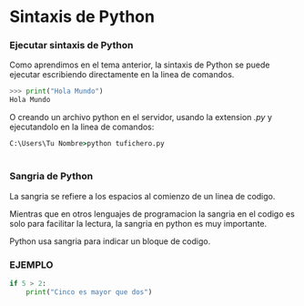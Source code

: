 # Sintaxis de Python

### Ejecutar sintaxis de Python

Como aprendimos en el tema anterior, la sintaxis de Python se puede ejecutar escribiendo directamente en la linea de comandos.

```python
>>> print("Hola Mundo")
Hola Mundo
```

O creando un archivo python en el servidor, usando la extension *.py* y ejecutandolo en la linea de comandos:

```cmd
C:\Users\Tu Nombre>python tufichero.py
```
#

### Sangria de Python

La sangria se refiere a los espacios al comienzo de un linea de codigo.

Mientras que en otros lenguajes de programacion la sangria en el codigo es solo para facilitar la lectura, la sangria en python es muy importante.

Python usa sangria para indicar un bloque de codigo.

### EJEMPLO

```python
if 5 > 2:
    print("Cinco es mayor que dos")
```


